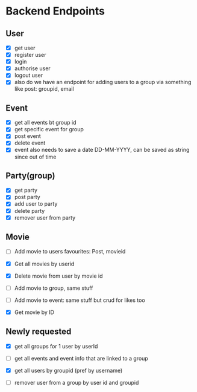 # Backend Endpoints

## User
- [X] get user
- [X] register user
- [X] login
- [X] authorise user
- [X] logout user
- [X] also do we have an endpoint for adding users to a group via something like post: groupid, email

## Event
- [X] get all events bt group id
- [X] get specific event for group
- [X] post event
- [X] delete event
- [X] event also needs to save a date DD-MM-YYYY, can be saved as string since out of time

## Party(group)
- [X] get party
- [X] post party
- [X] add user to party
- [X] delete party
- [X] remover user from party

## Movie
- [ ] Add movie to users favourites: Post, movieid
- [X] Get all movies by userid
- [x] Delete movie from user by movie id
- [ ] Add movie to group, same stuff
- [ ] Add movie to event: same stuff but crud for likes too
- [X] Get movie by ID


## Newly requested
- [X] get all groups for 1 user by userId
- [ ] get all events and event info that are linked to a group
- [X] get all users by groupid (pref by username)
- [ ] remover user from a group by user id and groupid





